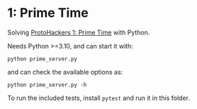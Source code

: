# 1: Prime Time

Solving [ProtoHackers 1: Prime Time](https://protohackers.com/problem/1) with Python.

Needs Python >=3.10, and can start it with:

```shell
python prime_server.py
```

and can check the available options as:

```shell
python prime_server.py -h
```

To run the included tests, install `pytest` and run it in this folder.
